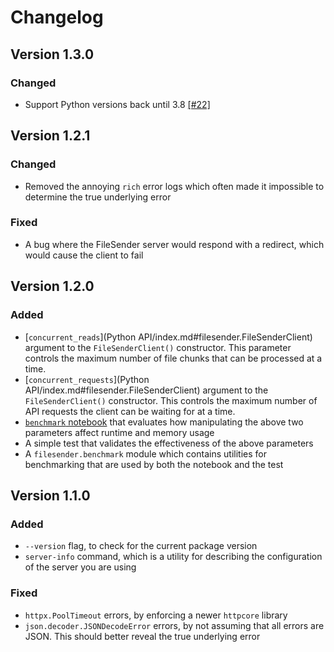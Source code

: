 # Changelog

## Version 1.3.0

### Changed

* Support Python versions back until 3.8 [[#22]](https://github.com/WEHI-ResearchComputing/FileSenderCli/pull/22)

## Version 1.2.1

### Changed

* Removed the annoying `rich` error logs which often made it impossible to determine the true underlying error

### Fixed

* A bug where the FileSender server would respond with a redirect, which would cause the client to fail

## Version 1.2.0

### Added
* [`concurrent_reads`](Python API/index.md#filesender.FileSenderClient) argument to the `FileSenderClient()` constructor. This parameter controls the maximum number of file chunks that can be processed at a time.
* [`concurrent_requests`](Python API/index.md#filesender.FileSenderClient) argument to the `FileSenderClient()` constructor. This controls the maximum number of API requests the client can be waiting for at a time.
* [`benchmark` notebook](https://wehi-researchcomputing.github.io/FileSenderCli/benchmark/) that evaluates how manipulating the above two parameters affect runtime and memory usage
* A simple test that validates the effectiveness of the above parameters
* A `filesender.benchmark` module which contains utilities for benchmarking that are used by both the notebook and the test

## Version 1.1.0

### Added

* `--version` flag, to check for the current package version
* `server-info` command, which is a utility for describing the configuration of the server you are using

### Fixed

* `httpx.PoolTimeout` errors, by enforcing a newer `httpcore` library
* `json.decoder.JSONDecodeError` errors, by not assuming that all errors are JSON. This should better reveal the true underlying error

